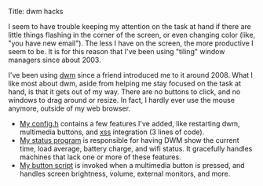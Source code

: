 Title: dwm hacks

I seem to have trouble keeping my attention on the task at hand if there
are little things flashing in the corner of the screen, or even changing
color (like, "you have new email").  The less I have on the screen, the
more productive I seem to be.  It is for this reason that I've been
using "tiling" window managers since about 2003.

I've been using [dwm](http://dwm.suckless.org/) since a friend
introduced me to it around 2008.  What I like most about dwm, aside from
helping me stay focused on the task at hand, is that it gets out of my
way.  There are no buttons to click, and no windows to drag around or
resize.  In fact, I hardly ever use the mouse anymore, outside of my web
browser.

* [My config.h](config.h) contains a few features I've added, like
  restarting dwm, multimedia buttons, and
  [xss](http://woozle.org/~neale/src/xss.html) integration (3 lines of
  code).
* [My status program](http://woozle.org/~neale/g.cgi/status)
  is responsible for having DWM show the
  current time, load average, battery charge, and wifi status.  It
  gracefully handles machines that lack one or more of these features.
* [My button script](dwm-button.sh) is invoked when a multimedia button
  is pressed, and handles screen brightness, volume, external monitors,
  and more.
